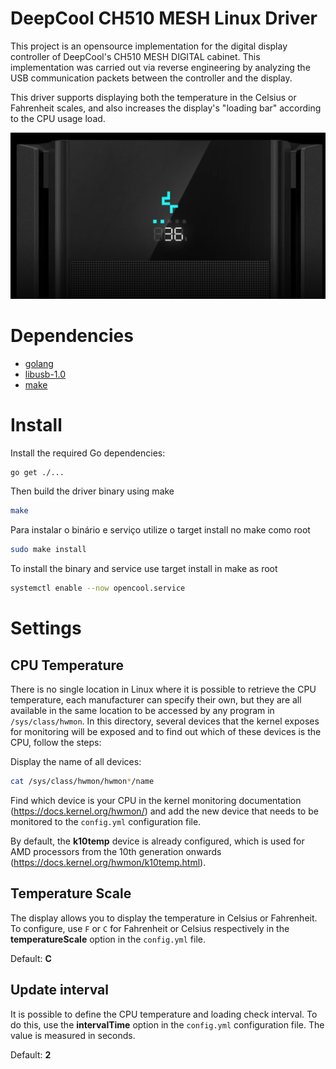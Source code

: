 # DeepCool CH510 MESH Linux Driver

This project is an opensource implementation for the digital display controller of DeepCool's CH510 MESH DIGITAL cabinet. This implementation was carried out via reverse engineering by analyzing the USB communication packets between the controller and the display.

This driver supports displaying both the temperature in the Celsius or Fahrenheit scales, and also increases the display's "loading bar" according to the CPU usage load.

![CH510 MESH DIGITAL](docs/image-1.png)

# Dependencies

* [golang](https://go.dev/doc/install)
* [libusb-1.0](https://github.com/libusb/libusb/wiki)
* [make](https://www.gnu.org/software/make/)

# Install

Install the required Go dependencies:

```sh
go get ./...
```

Then build the driver binary using make

```sh
make
```

Para instalar o binário e serviço utilize o target install no make como root

```sh
sudo make install
```

To install the binary and service use target install in make as root

```sh
systemctl enable --now opencool.service
```

# Settings

## CPU Temperature

There is no single location in Linux where it is possible to retrieve the CPU temperature, each manufacturer can specify their own, but they are all available in the same location to be accessed by any program in `/sys/class/hwmon`. In this directory, several devices that the kernel exposes for monitoring will be exposed and to find out which of these devices is the CPU, follow the steps:

Display the name of all devices:
```sh
cat /sys/class/hwmon/hwmon*/name
```

Find which device is your CPU in the kernel monitoring documentation (https://docs.kernel.org/hwmon/) and add the new device that needs to be monitored to the `config.yml` configuration file.

By default, the **k10temp** device is already configured, which is used for AMD processors from the 10th generation onwards (https://docs.kernel.org/hwmon/k10temp.html).

## Temperature Scale

The display allows you to display the temperature in Celsius or Fahrenheit. To configure, use `F` or `C` for Fahrenheit or Celsius respectively in the **temperatureScale** option in the `config.yml` file.

Default: **C**

## Update interval

It is possible to define the CPU temperature and loading check interval. To do this, use the **intervalTime** option in the `config.yml` configuration file. The value is measured in seconds.

Default: **2**